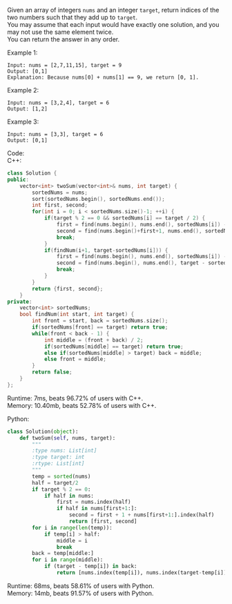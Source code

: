 Given an array of integers ```nums``` and an integer ```target```, return indices of the two numbers such that they add up to ```target```.  
You may assume that each input would have exactly one solution, and you may not use the same element twice.  
You can return the answer in any order.  

Example 1:  
```
Input: nums = [2,7,11,15], target = 9
Output: [0,1]
Explanation: Because nums[0] + nums[1] == 9, we return [0, 1].
```

Example 2:  
```
Input: nums = [3,2,4], target = 6
Output: [1,2]
```

Example 3:  
```
Input: nums = [3,3], target = 6
Output: [0,1]
```
 
Code:  
C++:  
```c++
class Solution {
public:
    vector<int> twoSum(vector<int>& nums, int target) {
        sortedNums = nums;
        sort(sortedNums.begin(), sortedNums.end());
        int first, second;
        for(int i = 0; i < sortedNums.size()-1; ++i) {
            if(target % 2 == 0 && sortedNums[i] == target / 2) {
                first = find(nums.begin(), nums.end(), sortedNums[i]) - nums.begin();
                second = find(nums.begin()+first+1, nums.end(), sortedNums[i]) - nums.begin();
                break;
            }
            if(findNum(i+1, target-sortedNums[i])) {
                first = find(nums.begin(), nums.end(), sortedNums[i]) - nums.begin();
                second = find(nums.begin(), nums.end(), target - sortedNums[i]) - nums.begin();
                break;
            }
        }
        return {first, second};
    }
private:
    vector<int> sortedNums;
    bool findNum(int start, int target) {
        int front = start, back = sortedNums.size();
        if(sortedNums[front] == target) return true;
        while(front < back - 1) {
            int middle = (front + back) / 2;
            if(sortedNums[middle] == target) return true;
            else if(sortedNums[middle] > target) back = middle;
            else front = middle;
        }
        return false;
    }
};
```

Runtime: 7ms, beats 96.72% of users with C++.  
Memory: 10.40mb, beats 52.78% of users with C++.  

Python:  
```python
class Solution(object):
    def twoSum(self, nums, target):
        """
        :type nums: List[int]
        :type target: int
        :rtype: List[int]
        """
        temp = sorted(nums)
        half = target/2
        if target % 2 == 0:
            if half in nums:
                first = nums.index(half)
                if half in nums[first+1:]:
                    second = first + 1 + nums[first+1:].index(half)
                    return [first, second]
        for i in range(len(temp)):
            if temp[i] > half:
                middle = i
                break
        back = temp[middle:]
        for i in range(middle):
            if (target - temp[i]) in back:
                return [nums.index(temp[i]), nums.index(target-temp[i])]
```

Runtime: 68ms, beats 58.61% of users with Python.  
Memory: 14mb, beats 91.57% of users with Python.  
